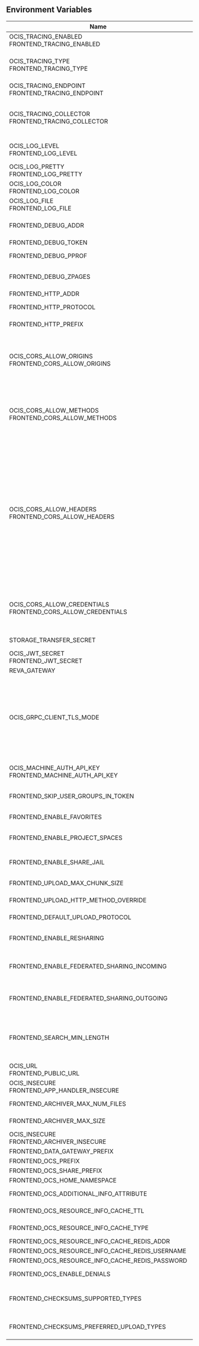 ## Environment Variables

| Name | Type | Default Value | Description |
|------|------|---------------|-------------|
| OCIS_TRACING_ENABLED<br/>FRONTEND_TRACING_ENABLED | bool | false | Activates tracing.|
| OCIS_TRACING_TYPE<br/>FRONTEND_TRACING_TYPE | string |  | The type of tracing. Defaults to "", which is the same as "jaeger". Allowed tracing types are "jaeger" and "" as of now.|
| OCIS_TRACING_ENDPOINT<br/>FRONTEND_TRACING_ENDPOINT | string |  | The endpoint of the tracing agent.|
| OCIS_TRACING_COLLECTOR<br/>FRONTEND_TRACING_COLLECTOR | string |  | The HTTP endpoint for sending spans directly to a collector, i.e. http://jaeger-collector:14268/api/traces. Only used if the tracing endpoint is unset.|
| OCIS_LOG_LEVEL<br/>FRONTEND_LOG_LEVEL | string |  | The log level. Valid values are: "panic", "fatal", "error", "warn", "info", "debug", "trace".|
| OCIS_LOG_PRETTY<br/>FRONTEND_LOG_PRETTY | bool | false | Activates pretty log output.|
| OCIS_LOG_COLOR<br/>FRONTEND_LOG_COLOR | bool | false | Activates colorized log output.|
| OCIS_LOG_FILE<br/>FRONTEND_LOG_FILE | string |  | The path to the log file. Activates logging to this file if set.|
| FRONTEND_DEBUG_ADDR | string | 127.0.0.1:9141 | Bind address of the debug server, where metrics, health, config and debug endpoints will be exposed.|
| FRONTEND_DEBUG_TOKEN | string |  | Token to secure the metrics endpoint.|
| FRONTEND_DEBUG_PPROF | bool | false | Enables pprof, which can be used for profiling.|
| FRONTEND_DEBUG_ZPAGES | bool | false | Enables zpages, which can be used for collecting and viewing in-memory traces.|
| FRONTEND_HTTP_ADDR | string | 127.0.0.1:9140 | The bind address of the HTTP service.|
| FRONTEND_HTTP_PROTOCOL | string | tcp | The transport protocol of the HTTP service.|
| FRONTEND_HTTP_PREFIX | string |  | The Path prefix where the frontend can be accessed (defaults to /).|
| OCIS_CORS_ALLOW_ORIGINS<br/>FRONTEND_CORS_ALLOW_ORIGINS | []string | [*] | A comma-separated list of allowed CORS origins. See following chapter for more details: *Access-Control-Allow-Origin* at https://developer.mozilla.org/en-US/docs/Web/HTTP/Headers/Access-Control-Allow-Origin|
| OCIS_CORS_ALLOW_METHODS<br/>FRONTEND_CORS_ALLOW_METHODS | []string | [OPTIONS HEAD GET PUT POST DELETE MKCOL PROPFIND PROPPATCH MOVE COPY REPORT SEARCH] | A comma-separated list of allowed CORS methods. See following chapter for more details: *Access-Control-Request-Method* at https://developer.mozilla.org/en-US/docs/Web/HTTP/Headers/Access-Control-Request-Method|
| OCIS_CORS_ALLOW_HEADERS<br/>FRONTEND_CORS_ALLOW_HEADERS | []string | [Origin Accept Content-Type Depth Authorization Ocs-Apirequest If-None-Match If-Match Destination Overwrite X-Request-Id X-Requested-With Tus-Resumable Tus-Checksum-Algorithm Upload-Concat Upload-Length Upload-Metadata Upload-Defer-Length Upload-Expires Upload-Checksum Upload-Offset X-HTTP-Method-Override] | A comma-separated list of allowed CORS headers. See following chapter for more details: *Access-Control-Request-Headers* at https://developer.mozilla.org/en-US/docs/Web/HTTP/Headers/Access-Control-Request-Headers.|
| OCIS_CORS_ALLOW_CREDENTIALS<br/>FRONTEND_CORS_ALLOW_CREDENTIALS | bool | true | Allow credentials for CORS.See following chapter for more details: *Access-Control-Allow-Credentials* at https://developer.mozilla.org/en-US/docs/Web/HTTP/Headers/Access-Control-Allow-Credentials.|
| STORAGE_TRANSFER_SECRET | string |  | Transfer secret for signing file up- and download requests.|
| OCIS_JWT_SECRET<br/>FRONTEND_JWT_SECRET | string |  | The secret to mint and validate jwt tokens.|
| REVA_GATEWAY | string | 127.0.0.1:9142 | The CS3 gateway endpoint.|
| OCIS_GRPC_CLIENT_TLS_MODE | string |  | TLS mode for grpc connection to the go-micro based grpc services. Possible values are 'off', 'insecure' and 'on'. 'off': disables transport security for the clients. 'insecure' allows to use transport security, but disables certificate verification (to be used with the autogenerated self-signed certificates). 'on' enables transport security, including server ceritificate verification.|
| OCIS_MACHINE_AUTH_API_KEY<br/>FRONTEND_MACHINE_AUTH_API_KEY | string |  | Machine auth API key used to validate internal requests necessary to access resources from other services.|
| FRONTEND_SKIP_USER_GROUPS_IN_TOKEN | bool | false | Disables the loading of user's group memberships from the reva access token.|
| FRONTEND_ENABLE_FAVORITES | bool | false | Enables the support for favorites in the clients.|
| FRONTEND_ENABLE_PROJECT_SPACES | bool | true | Changing this value is NOT supported. Indicates to clients that project spaces are supposed to be made available.|
| FRONTEND_ENABLE_SHARE_JAIL | bool | true | Changing this value is NOT supported. Indicates to clients that the share jail is supposed to be used.|
| FRONTEND_UPLOAD_MAX_CHUNK_SIZE | int | 100000000 | Sets the max chunk sizes in bytes for uploads via the clients.|
| FRONTEND_UPLOAD_HTTP_METHOD_OVERRIDE | string |  | Advise TUS to replace PATCH requests by POST requests.|
| FRONTEND_DEFAULT_UPLOAD_PROTOCOL | string | tus | The default upload protocol to use in the clients (e.g. tus).|
| FRONTEND_ENABLE_RESHARING | bool | true | Changing this value is NOT supported. Enables the support for resharing in the clients.|
| FRONTEND_ENABLE_FEDERATED_SHARING_INCOMING | bool | false | Changing this value is NOT supported. Enables support for incoming federated sharing for clients. The backend behaviour is not changed.|
| FRONTEND_ENABLE_FEDERATED_SHARING_OUTGOING | bool | false | Changing this value is NOT supported. Enables support for outgoing federated sharing for clients. The backend behaviour is not changed.|
| FRONTEND_SEARCH_MIN_LENGTH | int | 3 | Minimum number of characters to enter before a client should start a search for Share receivers. This setting can be used to customize the user experience if e.g too many results are displayed.|
| OCIS_URL<br/>FRONTEND_PUBLIC_URL | string | https://localhost:9200 | The public facing URL of the oCIS frontend.|
| OCIS_INSECURE<br/>FRONTEND_APP_HANDLER_INSECURE | bool | false | Allow insecure connections to the frontend.|
| FRONTEND_ARCHIVER_MAX_NUM_FILES | int64 | 10000 | Max number of files that can be packed into an archive.|
| FRONTEND_ARCHIVER_MAX_SIZE | int64 | 1073741824 | Max size of the zip archive the archiver can create.|
| OCIS_INSECURE<br/>FRONTEND_ARCHIVER_INSECURE | bool | false | Allow insecure connections to the archiver.|
| FRONTEND_DATA_GATEWAY_PREFIX | string | data | Path prefix for the data gateway.|
| FRONTEND_OCS_PREFIX | string | ocs | Path prefix for the OCS service|
| FRONTEND_OCS_SHARE_PREFIX | string | /Shares | Path prefix for shares.|
| FRONTEND_OCS_HOME_NAMESPACE | string | /users/{{.Id.OpaqueId}} | Homespace namespace identifier.|
| FRONTEND_OCS_ADDITIONAL_INFO_ATTRIBUTE | string | {{.Mail}} | Additional information attribute for the user like {{.Mail}}.|
| FRONTEND_OCS_RESOURCE_INFO_CACHE_TTL | int | 0 | Max TTL for the resource info cache. 0 disables the cache.|
| FRONTEND_OCS_RESOURCE_INFO_CACHE_TYPE | string | memory | Resource info cache type ('memory' or 'redis').|
| FRONTEND_OCS_RESOURCE_INFO_CACHE_REDIS_ADDR | string |  | Redis service address|
| FRONTEND_OCS_RESOURCE_INFO_CACHE_REDIS_USERNAME | string |  | Redis username|
| FRONTEND_OCS_RESOURCE_INFO_CACHE_REDIS_PASSWORD | string |  | Redis password|
| FRONTEND_OCS_ENABLE_DENIALS | bool | false | EXPERIMENTAL: enable the feature to deny access on folders.|
| FRONTEND_CHECKSUMS_SUPPORTED_TYPES | []string | [sha1 md5 adler32] | Supported checksum types to be announced to the client. You can provide multiple types separated by blank or comma.|
| FRONTEND_CHECKSUMS_PREFERRED_UPLOAD_TYPES | string |  | Preferred checksum types to be announced to the client for uploads (e.g. md5)|